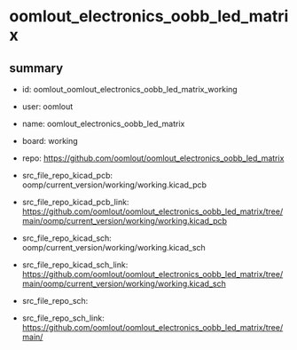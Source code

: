# oomlout_electronics_oobb_led_matrix
 
## summary 
* id: oomlout_oomlout_electronics_oobb_led_matrix_working
* user: oomlout
* name: oomlout_electronics_oobb_led_matrix
* board: working
* repo: https://github.com/oomlout/oomlout_electronics_oobb_led_matrix
* src_file_repo_kicad_pcb: oomp/current_version/working/working.kicad_pcb
* src_file_repo_kicad_pcb_link: https://github.com/oomlout/oomlout_electronics_oobb_led_matrix/tree/main/oomp/current_version/working/working.kicad_pcb
* src_file_repo_kicad_sch: oomp/current_version/working/working.kicad_sch
* src_file_repo_kicad_sch_link: https://github.com/oomlout/oomlout_electronics_oobb_led_matrix/tree/main/oomp/current_version/working/working.kicad_sch

* src_file_repo_sch: 
* src_file_repo_sch_link: https://github.com/oomlout/oomlout_electronics_oobb_led_matrix/tree/main/




